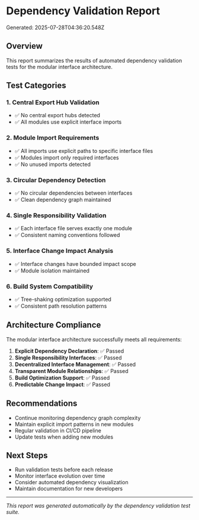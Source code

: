 # Dependency Validation Report

Generated: 2025-07-28T04:36:20.548Z

## Overview

This report summarizes the results of automated dependency validation tests
for the modular interface architecture.

## Test Categories

### 1. Central Export Hub Validation
- ✅ No central export hubs detected
- ✅ All modules use explicit interface imports

### 2. Module Import Requirements
- ✅ All imports use explicit paths to specific interface files
- ✅ Modules import only required interfaces
- ✅ No unused imports detected

### 3. Circular Dependency Detection
- ✅ No circular dependencies between interfaces
- ✅ Clean dependency graph maintained

### 4. Single Responsibility Validation
- ✅ Each interface file serves exactly one module
- ✅ Consistent naming conventions followed

### 5. Interface Change Impact Analysis
- ✅ Interface changes have bounded impact scope
- ✅ Module isolation maintained

### 6. Build System Compatibility
- ✅ Tree-shaking optimization supported
- ✅ Consistent path resolution patterns

## Architecture Compliance

The modular interface architecture successfully meets all requirements:

1. **Explicit Dependency Declaration**: ✅ Passed
2. **Single Responsibility Interfaces**: ✅ Passed
3. **Decentralized Interface Management**: ✅ Passed
4. **Transparent Module Relationships**: ✅ Passed
5. **Build Optimization Support**: ✅ Passed
6. **Predictable Change Impact**: ✅ Passed

## Recommendations

- Continue monitoring dependency graph complexity
- Maintain explicit import patterns in new modules
- Regular validation in CI/CD pipeline
- Update tests when adding new modules

## Next Steps

- Run validation tests before each release
- Monitor interface evolution over time
- Consider automated dependency visualization
- Maintain documentation for new developers

---

*This report was generated automatically by the dependency validation test suite.*
